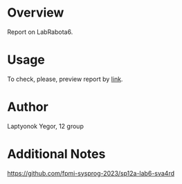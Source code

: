 # Overview

Report on LabRabota6.

# Usage

To check, please, preview report by [link](https://docs.google.com/document/d/1r-3_Q6_Nmy4ZbFJdmlvoh6VoZwn1up8R/edit?usp=sharing&ouid=106581075595979054081&rtpof=true&sd=true).

# Author

Laptyonok Yegor, 12 group

# Additional Notes

https://github.com/fpmi-sysprog-2023/sp12a-lab6-sva4rd
